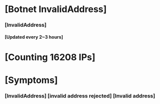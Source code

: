 # [Botnet InvalidAddress]
### [InvalidAddress]
#### [Updated every 2~3 hours]

# [Counting 16208 IPs]

# [Symptoms] 

###   [InvalidAddress] [invalid address rejected] [Invalid address]

